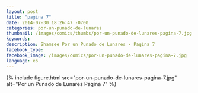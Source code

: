 ```yaml
---
layout: post
title: "pagina 7"
date: 2014-07-30 18:26:47 -0700
categories: por-un-punado-de-lunares
thumbnail: /images/comics/thumbs/por-un-punado-de-lunares-pagina-7.jpg
keywords: 
description: Shamsee Por un Punado de Lunares - Pagina 7
facebook_type: 
facebook_image: /images/comics/por-un-punado-de-lunares-pagina-7.jpg
language: es
---
```


{% include figure.html src="por-un-punado-de-lunares-pagina-7.jpg" alt="Por un Punado de Lunares Pagina 7" %}